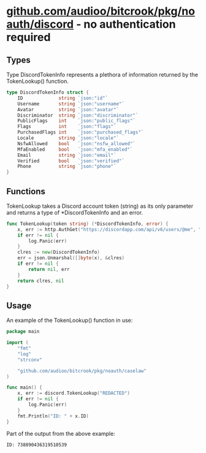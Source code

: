 # [github.com/audioo/bitcrook/pkg/noauth/discord](https://github.com/audioo/bitcrook/tree/main/pkg/noauth/discord) - no authentication required


## Types

Type DiscordTokenInfo represents a plethora of information returned by the TokenLookup() function.
``` go
type DiscordTokenInfo struct {
	ID             string `json:"id"`
	Username       string `json:"username"`
	Avatar         string `json:"avatar"`
	Discriminator  string `json:"discriminator"`
	PublicFlags    int    `json:"public_flags"`
	Flags          int    `json:"flags"`
	PurchasedFlags int    `json:"purchased_flags"`
	Locale         string `json:"locale"`
	NsfwAllowed    bool   `json:"nsfw_allowed"`
	MfaEnabled     bool   `json:"mfa_enabled"`
	Email          string `json:"email"`
	Verified       bool   `json:"verified"`
	Phone          string `json:"phone"`
}
```

## Functions


TokenLookup takes a Discord account token (string) as its only parameter and returns a type of *DiscordTokenInfo and an error.
``` go
func TokenLookup(token string) (*DiscordTokenInfo, error) {
	x, err := http.AuthGet("https://discordapp.com/api/v6/users/@me", "Authorization", token)
	if err != nil {
		log.Panic(err)
	}
	clres := new(DiscordTokenInfo)
	err = json.Unmarshal([]byte(x), &clres)
	if err != nil {
		return nil, err
	}
	return clres, nil
}
```

## Usage

An example of the TokenLookup() function in use:
``` go
package main

import (
	"fmt"
	"log"
	"strconv"

	"github.com/audioo/bitcrook/pkg/noauth/caselaw"
)

func main() {
	x, err := discord.TokenLookup("REDACTED")
	if err != nil {
		log.Panic(err)
	}
    fmt.Println("ID: " + x.ID)
}
```
Part of the output from the above example:
```
ID: 738890436319510539
```